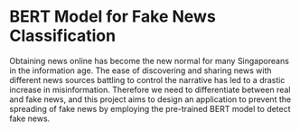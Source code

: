 # BERT Model for Fake News Classification 
Obtaining news online has become the new normal for
many Singaporeans in the information age. The ease of
discovering and sharing news with different news sources
battling to control the narrative has led to a drastic increase
in misinformation. Therefore we need to differentiate
between real and fake news, and this project aims to design
an application to prevent the spreading of fake news by
employing the pre-trained BERT model to detect fake news.
